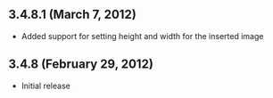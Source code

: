 ## 3.4.8.1 (March 7, 2012)

* Added support for setting height and width for the inserted image

## 3.4.8 (February 29, 2012)

* Initial release
